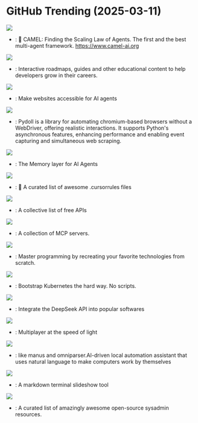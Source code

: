 # GitHub Trending (2025-03-11)

![](https://img.shields.io/badge/Python-New%20583-green?style=flat-square&logo=appveyor)
- [](https://github.comundefined): 🐫 CAMEL: Finding the Scaling Law of Agents. The first and the best multi-agent framework. https://www.camel-ai.org

![](https://img.shields.io/badge/TypeScript-New%20302-green?style=flat-square&logo=appveyor)
- [](https://github.comundefined): Interactive roadmaps, guides and other educational content to help developers grow in their careers.

![](https://img.shields.io/badge/Python-New%202-green?style=flat-square&logo=appveyor)
- [](https://github.comundefined): Make websites accessible for AI agents

![](https://img.shields.io/badge/Python-New%20932-green?style=flat-square&logo=appveyor)
- [](https://github.comundefined): Pydoll is a library for automating chromium-based browsers without a WebDriver, offering realistic interactions. It supports Python's asynchronous features, enhancing performance and enabling event capturing and simultaneous web scraping.

![](https://img.shields.io/badge/Python-New%20154-green?style=flat-square&logo=appveyor)
- [](https://github.comundefined): The Memory layer for AI Agents

![](https://img.shields.io/badge/none-New%20674-green?style=flat-square&logo=appveyor)
- [](https://github.comundefined): 📄 A curated list of awesome .cursorrules files

![](https://img.shields.io/badge/Python-New%20696-green?style=flat-square&logo=appveyor)
- [](https://github.comundefined): A collective list of free APIs

![](https://img.shields.io/badge/none-New%20649-green?style=flat-square&logo=appveyor)
- [](https://github.comundefined): A collection of MCP servers.

![](https://img.shields.io/badge/Markdown-New%201-green?style=flat-square&logo=appveyor)
- [](https://github.comundefined): Master programming by recreating your favorite technologies from scratch.

![](https://img.shields.io/badge/none-New%2030-green?style=flat-square&logo=appveyor)
- [](https://github.comundefined): Bootstrap Kubernetes the hard way. No scripts.

![](https://img.shields.io/badge/none-New%20508-green?style=flat-square&logo=appveyor)
- [](https://github.comundefined): Integrate the DeepSeek API into popular softwares

![](https://img.shields.io/badge/Rust-New%20974-green?style=flat-square&logo=appveyor)
- [](https://github.comundefined): Multiplayer at the speed of light

![](https://img.shields.io/badge/Python-New%2082-green?style=flat-square&logo=appveyor)
- [](https://github.comundefined): like manus and omniparser.AI-driven local automation assistant that uses natural language to make computers work by themselves

![](https://img.shields.io/badge/Rust-New%20502-green?style=flat-square&logo=appveyor)
- [](https://github.comundefined): A markdown terminal slideshow tool

![](https://img.shields.io/badge/none-New%2039-green?style=flat-square&logo=appveyor)
- [](https://github.comundefined): A curated list of amazingly awesome open-source sysadmin resources.


